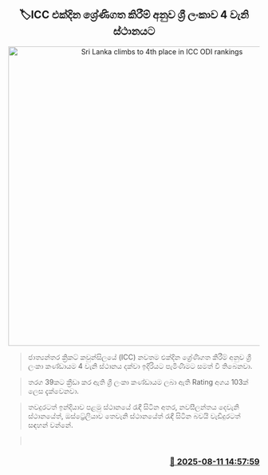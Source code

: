 <p align='center'><b><h2 align='center' title='Sri Lanka climbs to 4th place in ICC ODI rankings'>🏷ICC එක්දින ශ්‍රේණිගත කිරීම් අනුව ශ්‍රී ලංකාව 4 වැනි ස්ථානයට
</h2></b></p>
<p align='center'><img src='https://helakuru.sgp1.cdn.digitaloceanspaces.com/esana/images/lib/srilanka-odi-tem-new.jpg' width='600' alt='Sri Lanka climbs to 4th place in ICC ODI rankings'></p>

> ජාත්‍යන්තර ක්‍රිකට් කවුන්සිලයේ (ICC) නවතම එක්දින ශ්‍රේණිගත කිරීම් අනුව ශ්‍රී ලංකා කණ්ඩායම 4 වැනි ස්ථානය දක්වා ඉදිරියට පැමිණීමට සමත් වී තිබෙනවා.

> තරග 39කට ක්‍රීඩා කර ඇති ශ්‍රී ලංකා කණ්ඩායම ලබා ඇති Rating අගය 103ක් ලෙස දැක්වෙනවා.

> තවදුරටත් ඉන්දියාව පළමු ස්ථානයේ රැඳී සිටින අතර, නවසීලන්තය දෙවැනි ස්ථානයේත්, ඔස්ට්‍රේලියාව තෙවැනි ස්ථානයේත් රැඳී සිටින බවයි වැඩිදුරටත් සඳහන් වන්නේ.

>  



<h3 align='right'><a href='https://www.helakuru.lk/esana/p/112597/'>📅 2025-08-11 14:57:59</a></h3>
